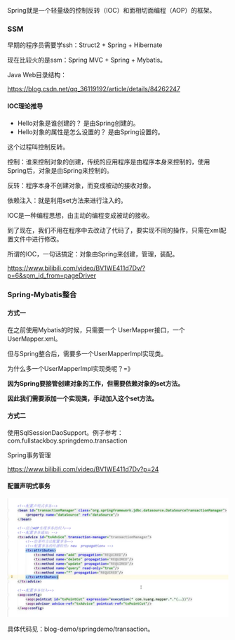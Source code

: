 Spring就是一个轻量级的控制反转（IOC）和面相切面编程（AOP）的框架。

### SSM

早期的程序员需要学ssh：Struct2 + Spring + Hibernate

现在比较火的是ssm：Spring MVC + Spring + Mybatis。



Java Web目录结构：

https://blog.csdn.net/qq_36119192/article/details/84262247



#### IOC理论推导

- Hello对象是谁创建的？
  是由Spring创建的。
- Hello对象的属性是怎么设置的？
  是由Spring设置的。

这个过程叫控制反转。

控制：谁来控制对象的创建，传统的应用程序是由程序本身来控制的，使用Spring后，对象是由Spring来控制的。

反转：程序本身不创建对象，而变成被动的接收对象。

依赖注入：就是利用set方法来进行注入的。



IOC是一种编程思想，由主动的编程变成被动的接收。

到了现在，我们不用在程序中去改动了代码了，要实现不同的操作，只需在xml配置文件中进行修改。

所谓的IOC，一句话搞定：对象由Spring来创建，管理，装配。

https://www.bilibili.com/video/BV1WE411d7Dv/?p=6&spm_id_from=pageDriver



### Spring-Mybatis整合

#### 方式一

在之前使用Mybatis的时候，只需要一个 UserMapper接口，一个UserMapper.xml。

但与Spring整合后，需要多一个UserMapperImpl实现类。

为什么多一个UserMapperImpl实现类呢？=》

**因为Spring要接管创建对象的工作，但需要依赖对象的set方法。**

**因此我们需要添加一个实现类，手动加入这个set方法。**

#### 方式二

使用SqlSessionDaoSupport。例子参考：com.fullstackboy.springdemo.transaction



Spring事务管理

https://www.bilibili.com/video/BV1WE411d7Dv?p=24

#### 配置声明式事务

<img src="Spring.assets/image-20211129223828646.png" alt="image-20211129223828646" style="zoom:50%;" />

具体代码见：blog-demo/springdemo/transaction。

### 